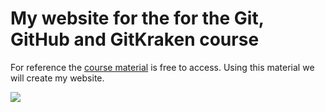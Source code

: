 # My website for the for the Git, GitHub and GitKraken course

For reference the [course material](https://srse-git-github-zero2hero.netlify.app/) is free to access.
Using this material we will create my website.

![](https://ibec.or.id/wp-content/uploads/2018/08/Sheffield-Logo-Web.jpg)
